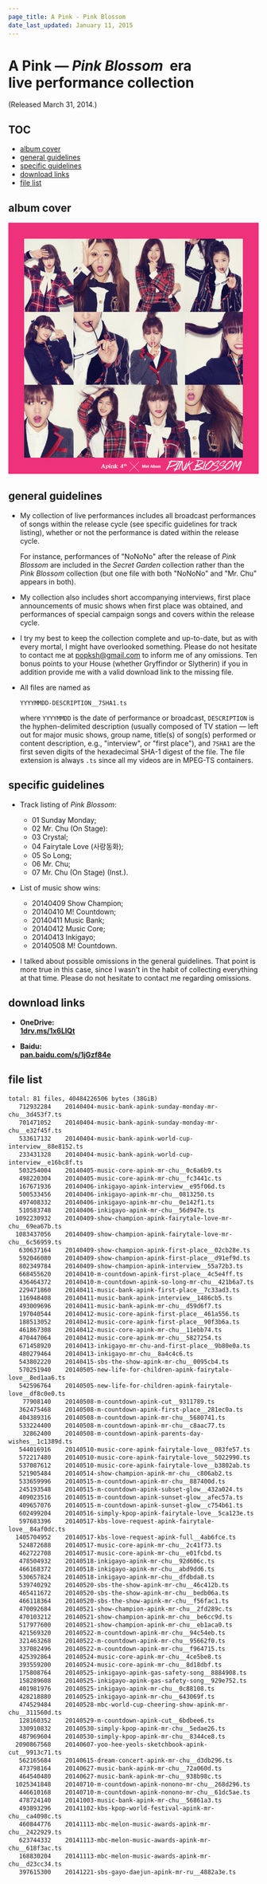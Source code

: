 ```yaml
---
page_title: A Pink - Pink Blossom
date_last_updated: January 11, 2015
---
```

# A Pink — *Pink Blossom* &nbsp;era<br>live performance collection

(Released March 31, 2014.)

<h2 id="TOC">TOC</h2>

* [album cover](#album-cover)
* [general guidelines](#general-guidelines)
* [specific guidelines](#specific-guidelines)
* [download links](#download-links)
* [file list](#file-list)

<h2 id="album-cover">album cover</h2>

![album cover](/images/20140331-pink-blossom__600x600.jpg)

<h2 id="general-guidelines">general guidelines</h2>

* My collection of live performances includes all broadcast performances of songs within the release cycle (see specific guidelines for track listing), whether or not the performance is dated within the release cycle.

  For instance, performances of "NoNoNo" after the release of *Pink Blossom* are included in the *Secret Garden* collection rather than the *Pink Blossom* collection (but one file with both "NoNoNo" and "Mr. Chu" appears in both).

* My collection also includes short accompanying interviews, first place announcements of music shows when first place was
obtained, and performances of special campaign songs and covers within the release cycle.

* I try my best to keep the collection complete and up-to-date, but as with every mortal, I might have overlooked something. Please do not hesitate to contact me at <a href="mailto:popksh@gmail.com">popksh@gmail.com</a> to inform me of any omissions. Ten bonus points to your House (whether Gryffindor or Slytherin) if you in addition provide me with a valid download link to the missing file.

* All files are named as

  ```
  YYYYMMDD-DESCRIPTION__7SHA1.ts
  ```

  where `YYYYMMDD` is the date of performance or broadcast, `DESCRIPTION` is the hyphen-delimited description (usually composed
of TV station — left out for major music shows, group name, title(s) of song(s) performed or content description, e.g.,
"interview", or "first place"), and `7SHA1` are the first seven digits of the hexadecimal SHA-1 digest of the file. The file
extension is always `.ts` since all my videos are in MPEG-TS containers.

<h2 id="specific-guidelines">specific guidelines</h2>

* Track listing of *Pink Blossom*:

  * 01 Sunday Monday;
  * 02 Mr. Chu (On Stage):
  * 03 Crystal;
  * 04 Fairytale Love (사랑동화);
  * 05 So Long;
  * 06 Mr. Chu;
  * 07 Mr. Chu (On Stage) (Inst.).

* List of music show wins:

  * 20140409 Show Champion;
  * 20140410 M! Countdown;
  * 20140411 Music Bank;
  * 20140412 Music Core;
  * 20140413 Inkigayo;
  * 20140508 M! Countdown.

* I talked about possible omissions in the general guidelines. That point is more true in this case, since I wasn't in the habit of collecting everything at that time. Please do not hesitate to contact me regarding omissions.

<h2 id="download-links">download links</h2>

* **OneDrive:<br>
  [1drv.ms/1x6LlQt](http://1drv.ms/1x6LlQt)**

* **Baidu:<br>
  [pan.baidu.com/s/1jGzf84e](http://pan.baidu.com/s/1jGzf84e)**

<h2 id="file-list">file list</h2>

```
total: 81 files, 40484226506 bytes (38GiB)
   712932284    20140404-music-bank-apink-sunday-monday-mr-chu__3d453f7.ts
   701471052    20140404-music-bank-apink-sunday-monday-mr-chu__e32f45f.ts
   533617132    20140404-music-bank-apink-world-cup-interview__88e8152.ts
   233431328    20140404-music-bank-apink-world-cup-interview__e16bc8f.ts
   503254004    20140405-music-core-apink-mr-chu__0c6a6b9.ts
   498220304    20140405-music-core-apink-mr-chu__fc3441c.ts
   167671936    20140406-inkigayo-apink-interview__e95f06d.ts
   500533456    20140406-inkigayo-apink-mr-chu__0813250.ts
   497408332    20140406-inkigayo-apink-mr-chu__0e142f1.ts
   510583748    20140406-inkigayo-apink-mr-chu__56d947e.ts
  1092230932    20140409-show-champion-apink-fairytale-love-mr-chu__69ea67b.ts
  1083437056    20140409-show-champion-apink-fairytale-love-mr-chu__6c56959.ts
   630637164    20140409-show-champion-apink-first-place__02cb28e.ts
   592046080    20140409-show-champion-apink-first-place__d91ef9d.ts
   802349784    20140409-show-champion-apink-interview__55a72b3.ts
   668455620    20140410-m-countdown-apink-first-place__4c5e4ff.ts
   436464372    20140410-m-countdown-apink-so-long-mr-chu__421b6a7.ts
   229471860    20140411-music-bank-apink-first-place__7c33ad3.ts
   116948408    20140411-music-bank-apink-interview__1486cb5.ts
   493009696    20140411-music-bank-apink-mr-chu__d59d6f7.ts
   197040544    20140412-music-core-apink-first-place__461a556.ts
   188513052    20140412-music-core-apink-first-place__90f3b6a.ts
   461867308    20140412-music-core-apink-mr-chu__11ebb74.ts
   470447064    20140412-music-core-apink-mr-chu__5827254.ts
   671458920    20140413-inkigayo-mr-chu-and-first-place__9b80e0a.ts
   480279464    20140413-inkigayo-mr-chu__8a4c4c6.ts
   543802220    20140415-sbs-the-show-apink-mr-chu__0095cb4.ts
   570251940    20140505-new-life-for-children-apink-fairytale-love__8ed1aa6.ts
   542596764    20140505-new-life-for-children-apink-fairytale-love__df8c0e0.ts
    77908140    20140508-m-countdown-apink-cut__9311789.ts
   362475468    20140508-m-countdown-apink-first-place__281ec0a.ts
   404389316    20140508-m-countdown-apink-mr-chu__5680741.ts
   533224400    20140508-m-countdown-apink-mr-chu__c8aac77.ts
    32862400    20140508-m-countdown-apink-parents-day-wishes__1c1389d.ts
   544016916    20140510-music-core-apink-fairytale-love__083fe57.ts
   572217480    20140510-music-core-apink-fairytale-love__5022990.ts
   537087612    20140510-music-core-apink-fairytale-love__b3802ab.ts
   521905484    20140514-show-champion-apink-mr-chu__c806ab2.ts
   533659996    20140515-m-countdown-apink-mr-chu__887400d.ts
   245193548    20140515-m-countdown-apink-subset-glow__432a024.ts
   409023516    20140515-m-countdown-apink-sunset-glow__afec57a.ts
   409657076    20140515-m-countdown-apink-sunset-glow__c754b61.ts
   602499204    20140516-simply-kpop-apink-fairytale-love__5ca123e.ts
   597683396    20140517-kbs-love-request-apink-fairytale-love__84af0dc.ts
  1405704952    20140517-kbs-love-request-apink-full__4ab6fce.ts
   524872688    20140517-music-core-apink-mr-chu__2c41f73.ts
   462722708    20140517-music-core-apink-mr-chu__e01fcbd.ts
   478504932    20140518-inkigayo-apink-mr-chu__92d606c.ts
   466168372    20140518-inkigayo-apink-mr-chu__abd9dd6.ts
   530657824    20140518-inkigayo-apink-mr-chu__dfdbda8.ts
   539740292    20140520-sbs-the-show-apink-mr-chu__46c412b.ts
   465411672    20140520-sbs-the-show-apink-mr-chu__bedb06a.ts
   466118364    20140520-sbs-the-show-apink-mr-chu__f56fac1.ts
   470092684    20140521-show-champion-apink-mr-chu__2fd289c.ts
   470103212    20140521-show-champion-apink-mr-chu__be6cc9d.ts
   517977600    20140521-show-champion-apink-mr-chu__eb1aca0.ts
   421569320    20140522-m-countdown-apink-mr-chu__94c54eb.ts
   321463268    20140522-m-countdown-apink-mr-chu__95662f0.ts
   337082496    20140522-m-countdown-apink-mr-chu__f964715.ts
   425392864    20140524-music-core-apink-mr-chu__4ce5be8.ts
   393559200    20140524-music-core-apink-mr-chu__8d18dbf.ts
   175808764    20140525-inkigayo-apink-gas-safety-song__8884908.ts
   158289608    20140525-inkigayo-apink-gas-safety-song__929e752.ts
   401981976    20140525-inkigayo-apink-mr-chu__0c88108.ts
   428218880    20140525-inkigayo-apink-mr-chu__643069f.ts
   474529484    20140528-mbc-world-cup-cheering-show-apink-mr-chu__311560d.ts
   128160352    20140529-m-countdown-apink-cut__6bdbee6.ts
   330910832    20140530-simply-kpop-apink-mr-chu__5edae26.ts
   487969604    20140530-simply-kpop-apink-mr-chu__8344ce8.ts
  2090867568    20140607-yoo-hee-yeols-sketchbook-apink-cut__9913c71.ts
   562165684    20140615-dream-concert-apink-mr-chu__d3db296.ts
   473798164    20140627-music-bank-apink-mr-chu__72a060d.ts
   464540480    20140627-music-bank-apink-mr-chu__938b98c.ts
  1025341848    20140710-m-countdown-apink-nonono-mr-chu__268d296.ts
   446610168    20140710-m-countdown-apink-nonono-mr-chu__61dc5ae.ts
   478724140    20141003-music-bank-apink-mr-chu__56861a3.ts
   493893296    20141102-kbs-kpop-world-festival-apink-mr-chu__ca4098c.ts
   460844776    20141113-mbc-melon-music-awards-apink-mr-chu__2422929.ts
   623744332    20141113-mbc-melon-music-awards-apink-mr-chu__618f3ac.ts
   168830204    20141113-mbc-melon-music-awards-apink-mr-chu__d23cc34.ts
   397615300    20141221-sbs-gayo-daejun-apink-mr-ru__4882a3e.ts
```
